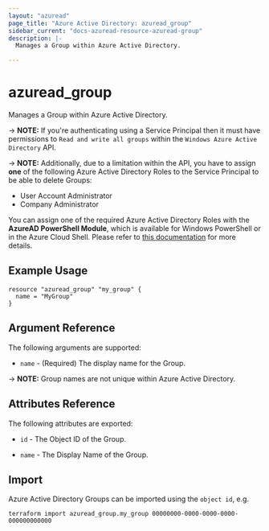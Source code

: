 ```yaml
---
layout: "azuread"
page_title: "Azure Active Directory: azuread_group"
sidebar_current: "docs-azuread-resource-azuread-group"
description: |-
  Manages a Group within Azure Active Directory.

---
```


# azuread_group

Manages a Group within Azure Active Directory.

-> **NOTE:** If you're authenticating using a Service Principal then it must have permissions to `Read and write all groups` within the `Windows Azure Active Directory` API.

-> **NOTE:** Additionally, due to a limitation within the API, you have to assign **one** of the following Azure Active Directory Roles to the Service Principal to be able to delete Groups:

* User Account Administrator
* Company Administrator

You can assign one of the required Azure Active Directory Roles with the **AzureAD PowerShell Module**, which is available for Windows PowerShell or in the Azure Cloud Shell. Please refer to [this documentation](https://docs.microsoft.com/en-us/powershell/module/azuread/add-azureaddirectoryrolemember) for more details.

## Example Usage

```hcl
resource "azuread_group" "my_group" {
  name = "MyGroup"
}
```

## Argument Reference

The following arguments are supported:

* `name` - (Required) The display name for the Group.

-> **NOTE:** Group names are not unique within Azure Active Directory.

## Attributes Reference

The following attributes are exported:

* `id` - The Object ID of the Group.

* `name` - The Display Name of the Group.

## Import

Azure Active Directory Groups can be imported using the `object id`, e.g.

```shell
terraform import azuread_group.my_group 00000000-0000-0000-0000-000000000000
```
